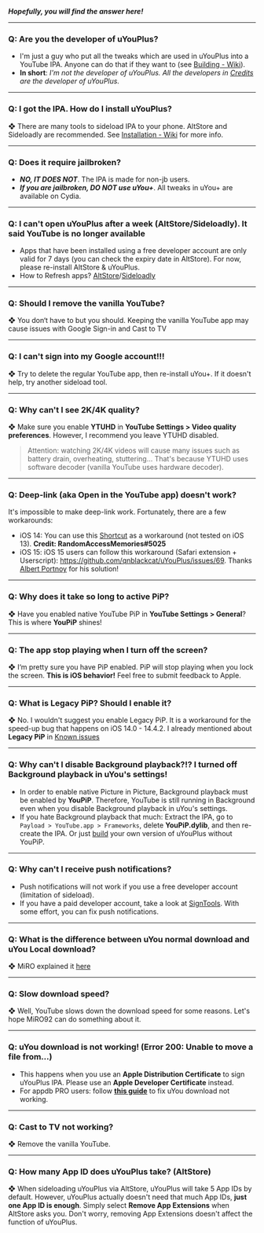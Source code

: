 **_Hopefully, you will find the answer here!_**
***
### Q: Are you the developer of uYouPlus?
- I'm just a guy who put all the tweaks which are used in uYouPlus into a YouTube IPA. Anyone can do that if they want to (see [Building - Wiki](https://github.com/qnblackcat/uYouPlus/wiki/Building)). 
- **In short**: _I'm not the developer of uYouPlus. All the developers in [Credits](https://github.com/qnblackcat/uYouPlus#credits) are the developer of uYouPlus._

***
### Q: I got the IPA. How do I install uYouPlus?
❖ There are many tools to sideload IPA to your phone. AltStore and Sideloadly are recommended. See [Installation - Wiki](https://github.com/qnblackcat/uYouPlus/wiki/Installation) for more info. 

***
### Q: Does it require jailbroken?
- **_NO, IT DOES NOT_**. The IPA is made for non-jb users. 
- **_If you are jailbroken, DO NOT use uYou+_**. All tweaks in uYou+ are available on Cydia.

***
### Q: I can't open uYouPlus after a week (AltStore/Sideloadly). It said **YouTube is no longer available**

- Apps that have been installed using a free developer account are only valid for 7 days (you can check the expiry date in AltStore). For now, please re-install AltStore & uYouPlus. 
- How to Refresh apps? [AltStore](https://github.com/qnblackcat/uYouPlus/wiki/AltStore-(macOS-&-Windows)#refresh-uyouplus)/[Sideloadly](https://github.com/qnblackcat/uYouPlus/wiki/Sideloadly-(macOS-&-Windows)#refresh-uyouplus)

***
### Q: Should I remove the vanilla YouTube?
❖ You don‘t have to but you should. Keeping the vanilla YouTube app may cause issues with Google Sign-in and Cast to TV

***
### Q: I can't sign into my Google account!!!
❖ Try to delete the regular YouTube app, then re-install uYou+. If it doesn't help, try another sideload tool.

***
### Q: Why can't I see 2K/4K quality?
❖ Make sure you enable **YTUHD** in **YouTube Settings > Video quality preferences**. However, I recommend you leave YTUHD disabled.
> Attention: watching 2K/4K videos will cause many issues such as battery drain, overheating, stuttering... That's because YTUHD uses software decoder (vanilla YouTube uses hardware decoder).

***
### Q: Deep-link (aka **Open in the YouTube app**) doesn't work?
It's impossible to make deep-link work. Fortunately, there are a few workarounds:
- iOS 14: You can use this [Shortcut](https://shortcutsgallery.com/shortcuts/open-in-youtube/) as a workaround (not tested on iOS 13). 
**Credit: RandomAccessMemories#5025**
- iOS 15: iOS 15 users can follow this workaround (Safari extension + Userscript): https://github.com/qnblackcat/uYouPlus/issues/69. Thanks [Albert Portnoy](https://github.com/asportnoy) for his solution!

***
### Q: Why does it take so long to active PiP? 
❖ Have you enabled native YouTube PiP in **YouTube Settings > General**? This is where **YouPiP** shines! 

***
### Q: The app stop playing when I turn off the screen?
❖ I‘m pretty sure you have PiP enabled. PiP will stop playing when you lock the screen. **This is iOS behavior!** Feel free to submit feedback to Apple.

***
### Q: What is **Legacy PiP**? Should I enable it?
❖ No. I wouldn't suggest you enable Legacy PiP. It is a workaround for the speed-up bug that happens on iOS 14.0 - 14.4.2. I already mentioned about **Legacy PiP** in [Known issues](#known-issues)

***
### Q: Why can't I disable Background playback?!? I turned off Background playback in uYou's settings!
- In order to enable native Picture in Picture, Background playback must be enabled by **YouPiP**. Therefore, YouTube is still running in  Background even when you disable Background playback in uYou's settings.
- If you hate Background playback that much: Extract the IPA, go to `Payload > YouTube.app > Frameworks`, delete **YouPiP.dylib**, and then re-create the IPA. Or just [build](https://github.com/qnblackcat/uYouPlus/wiki/Building) your own version of uYouPlus without YouPiP.

***
### Q: Why can't I receive push notifications?
- Push notifications will not work if you use a free developer account (limitation of sideload).
- If you have a paid developer account, take a look at [SignTools](https://github.com/SignTools/SignTools). With some effort, you can fix push notifications.

***
### Q: What is the difference between uYou normal download and uYou Local download?
❖ MiRO explained it [here](https://www.reddit.com/r/jailbreak/comments/p5jekg/update_uyou_added_uyoulocal_feature_and_much_more/)

***
### Q: Slow download speed?
❖ Well, YouTube slows down the download speed for some reasons. Let's hope MiRO92 can do something about it.

***
### Q: uYou download is not working! (Error 200: Unable to move a file from…)
- This happens when you use an **Apple Distribution Certificate** to sign uYouPlus IPA. Please use an **Apple Developer Certificate** instead.
- For appdb PRO users: follow [**this guide**](https://www.reddit.com/r/sideloaded/comments/pub39h/guide_how_to_fix_uyouuyou_download_not_working/) to fix uYou download not working.

***
### Q: Cast to TV not working?
❖ Remove the vanilla YouTube. 

***
### Q: How many App ID does uYouPlus take? (AltStore)
❖ When sideloading uYouPlus via AltStore, uYouPlus will take 5 App IDs by default. However, uYouPlus actually doesn't need that much App IDs, **just one App ID is enough**. Simply select **Remove App Extensions** when AltStore asks you. Don't worry, removing App Extensions doesn't affect the function of uYouPlus.
